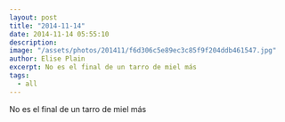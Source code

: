 ```yaml
---
layout: post
title: "2014-11-14"
date: 2014-11-14 05:55:10
description: 
image: "/assets/photos/201411/f6d306c5e89ec3c85f9f204ddb461547.jpg"
author: Elise Plain
excerpt: No es el final de un tarro de miel más
tags: 
  - all
---
```


No es el final de un tarro de miel más
<p></p>
